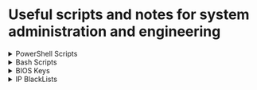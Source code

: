 # Useful scripts and notes for system administration and engineering

<details>
<summary>PowerShell Scripts</summary>

## WinMultiTool

Windows multi tool for updates, temp file cleanup, package installs

```powershell
Set-ExecutionPolicy Bypass -Scope Process -Force; [Net.ServicePointManager]::SecurityProtocol = [Net.SecurityProtocolType]::Tls12; iex ((New-Object System.Net.WebClient).DownloadString('https://raw.githubusercontent.com/Ad3t0/windows/master/powershell-core/WinMultiTool.ps1'))
```

## ProfileMigrate

Migrates data from C:\Users\CurrentUser\Documents, Desktop, Pictures to selected path

```powershell
Set-ExecutionPolicy Bypass -Scope Process -Force; [Net.ServicePointManager]::SecurityProtocol = [Net.SecurityProtocolType]::Tls12; iex ((New-Object System.Net.WebClient).DownloadString('https://raw.githubusercontent.com/Ad3t0/windows/master/powershell-core/ProfileMigrate.ps1'))
```

## OpenVPN_Setup

Private OpenVPN with pulled config

```powershell
Set-ExecutionPolicy Bypass -Scope Process -Force; [Net.ServicePointManager]::SecurityProtocol = [Net.SecurityProtocolType]::Tls12; iex ((New-Object System.Net.WebClient).DownloadString('https://raw.githubusercontent.com/Ad3t0/windows/master/powershell-core/OpenVPN_Setup.ps1'))
```

## ChocoInstall

Installs [Chocolatey](https://chocolatey.org/)

```powershell
Set-ExecutionPolicy Bypass -Scope Process -Force; [Net.ServicePointManager]::SecurityProtocol = [Net.SecurityProtocolType]::Tls12; iex ((New-Object System.Net.WebClient).DownloadString('https://raw.githubusercontent.com/Ad3t0/windows/master/powershell-core/ChocoInstall.ps1'))
```

## MSOfficeInstall

Installs MS Office

```powershell
Set-ExecutionPolicy Bypass -Scope Process -Force; [Net.ServicePointManager]::SecurityProtocol = [Net.SecurityProtocolType]::Tls12; iex ((New-Object System.Net.WebClient).DownloadString('https://raw.githubusercontent.com/Ad3t0/windows/master/powershell-core/MSOfficeInstall.ps1'))
```

## LogonStartUpTask

PowerShell logon or startup task creator

```powershell
Set-ExecutionPolicy Bypass -Scope Process -Force; [Net.ServicePointManager]::SecurityProtocol = [Net.SecurityProtocolType]::Tls12; iex ((New-Object System.Net.WebClient).DownloadString('https://raw.githubusercontent.com/Ad3t0/windows/master/powershell-core/LogonStartUpTask.ps1'))
```

## DriverSearch

Google search with system model for drivers

```powershell
Set-ExecutionPolicy Bypass -Scope Process -Force; [Net.ServicePointManager]::SecurityProtocol = [Net.SecurityProtocolType]::Tls12; iex ((New-Object System.Net.WebClient).DownloadString('https://raw.githubusercontent.com/Ad3t0/windows/master/powershell-core/DriverSearch.ps1'))
```

## ProductKeyFix

Remove product key and then install product key from BIOS

```powershell
Set-ExecutionPolicy Bypass -Scope Process -Force; [Net.ServicePointManager]::SecurityProtocol = [Net.SecurityProtocolType]::Tls12; iex ((New-Object System.Net.WebClient).DownloadString('https://raw.githubusercontent.com/Ad3t0/windows/master/powershell-core/ProductKeyFix.ps1'))
```

## AutoLogin

Setup Windows Auto Login

```powershell
Set-ExecutionPolicy Bypass -Scope Process -Force; [Net.ServicePointManager]::SecurityProtocol = [Net.SecurityProtocolType]::Tls12; iex ((New-Object System.Net.WebClient).DownloadString('https://raw.githubusercontent.com/Ad3t0/windows/master/powershell-core/AutoLogin.ps1'))
```

</details>

<details>
<summary>Bash Scripts</summary>

</details>

<details>
<summary>BIOS Keys</summary>

------------
| Manufacturer  | Key|
| ------------ | ------------ |
| Acer | Del or F2 |
| ASRock | F2 |
| Asus | Del, F10 or F9 |
| Biostar | Del |
| Dell | F2 or F12 |
| EVGA | Del |
| Gigabyte | Del |
| HP | F10 |
| Lenovo | F2, Fn + F2, F1 or Enter then F1 |
| Intel | F2 |
| MSI | Del |
| Microsoft Surface | Press and hold volume up |
| Origin PC | F2 |
| Samsung | F2 |
| Toshiba | F2 |
| Zotac | Del |

</details>

<details>
<summary>IP BlackLists</summary>

|Category|Name|Description|Source|Header/Label|
|:----|:----|:----|:----|:----|
|Anonymizers|dan.me.uk|This list contains a full list of all TOR nodes|<https://www.dan.me.uk/torlist/>|Anon_TOR|
|Anonymizers|MaxMind|MaxMind.com sample list of high-risk IP addresses.|<https://www.maxmind.com/en/high-risk-ip-sample-list>|Anon_MaxMind|
|Attacks|Talos|TalosIntel.com List of known malicious network threats|<http://talosintel.com/feeds/ip-filter.blf>|Talos|
|Attacks|BadIPs 15d|Bad IPs in category any with score above 2 and age less than 15d|<https://www.badips.com/get/list/any/2?age=15d>|BadIPs_15d|
|Attacks|BadIPs 30d|BadIPs.com Bad IPs in category any with score above 2 and age less than 30d|<https://www.badips.com/get/list/any/2?age=30d>|BadIPs_30d|
|Attacks|Blocklist.de|Blocklist.de IPs that have been detected by fail2ban in the last 48 hours|<http://lists.blocklist.de/lists/all.txt>|Blocklist.de|
|Attacks|Cyber Crime WHQ|Block IPs|<https://cybercrime-tracker.net/fuckerz.php>|Cyber_Crime|
|Attacks|ISC_1d|<https://isc.sans.edu/api/sources/attacks/1000/1?text>|<https://cinsarmy.com/list/ci-badguys.txt>| |
|Attacks|Emerging Threats and DShield - Block IPs|This is combines several lists. At the moment of writing the blocklist contains the following:
Several malware C&C servers (Feodo, Zeus, Spyeye, Palevo).
Spamhaus drop list
DShield top 20 attackers. DShield provides a platform for users of firewalls to share intrusion information|<https://rules.emergingthreats.net/fwrules/emerging-Block-IPs.txt>|ET_Block_IP|
|Attacks|Emerging Threats and DShield - Compromised IPs|Compromised IPs|<https://rules.emergingthreats.net/blockrules/compromised-ips.txt>|ET_Comp_IP|
|Attacks|GreenSnow|GreenSnow.co the blacklisted list of IPs for online servers.|<https://blocklist.greensnow.co/greensnow.txt>|GreenSnow|
| |MyIP.ms|Our sites are visited by tens of thousands of people every day. Our unique protection system allows us to easily identify the IP of Unknown Spam Bots / Crawlers and other IP with dangerous software. Below are published in real time our blacklist of such IP's. Hope it will be helpful for you. Read More|<https://www.myip.ms/files/blacklist/general/latest_blacklist.txt>|MyIP_ms|
|Attacks|Internet Storm Center|IP Block List|<https://isc.sans.edu/api/sources/attacks/1000/30?text>|ISC_30d|
|Attacks|NormShield|NormShield.com IPs in category attack with severity all|<https://iplists.firehol.org/files/normshield_all_attack.ipset>|NormShield_All|
|Attacks|Snort IPfilter|Same as TALOS|<http://labs.snort.org/feeds/ip-filter.blf>|SnortIPfilter|
|Malware|Abuse.ch Feodo|Included in RW. Abuse.ch Feodo tracker trojan includes IPs which are being used by Feodo (also known as Cridex or Bugat) which commits ebanking fraud|<https://feodotracker.abuse.ch/blocklist/?download=ipblocklist>|Abusech_Feodo|
|Malware|Abuse.ch Ransomware Tracker Feed|Abuse.ch Ransomware Tracker Ransomware Tracker tracks and monitors the status of domain names, IP addresses and URLs that are associated with Ransomware, such as Botnet C&C servers, distribution sites and payment sites.|<https://ransomwaretracker.abuse.ch/feeds/csv/>|Abusech_Feed|
|Malware|Abuse.ch Ransomware Tracker RW|Abuse.ch Ransomware Tracker Ransomware Tracker tracks and monitors the status of domain names, IP addresses and URLs that are associated with Ransomware, such as Botnet C&C servers, distribution sites and payment sites.|<https://ransomwaretracker.abuse.ch/downloads/RW_IPBL.txt>|Abusech_RW|
|Malware|Abuse.ch SSL Blacklist Agressive|Abuse.ch SSL Blacklist The aggressive version of the SSL IP Blacklist contains all IPs that SSLBL ever detected being associated with a malicious SSL certificate|<https://sslbl.abuse.ch/blacklist/sslipblacklist_aggressive.csv>|Abusech_sslbl|
|Malware|Abuse.ch Zeus|Included in RW. Abuse.ch Zeus tracker standard, contains the same data as the ZeuS IP blocklist (zeus_badips) but with the slight difference that it doesn't exclude hijacked websites (level 2) and free web hosting providers (level 3)|<https://zeustracker.abuse.ch/blocklist.php?download=ipblocklist>|Abusech_Zeus|
|Malware|Bambenek|Master Feed of known, active and non-sinkholed C&Cs IP addresses|<https://osint.bambenekconsulting.com/feeds/c2-ipmasterlist.txt>|Bambenek_All|
|Malware|IBM X-Force|IBM X-Force Exchange Botnet Command and Control Servers|<https://iplists.firehol.org/files/xforce_bccs.ipset>|IBM_XForce|
|Malware|Malc0de|Malc0de.com malicious IPs of the last 30 days|<http://malc0de.com/bl/IP_Blacklist.txt>|Malc0de|
|Malware|MalwareDomainList|malwaredomainlist.com list of malware active ip addresses|<http://www.malwaredomainlist.com/hostslist/ip.txt>|MalwareDomainList|
|Malware|URLVir|URLVir.com Active Malicious IP Addresses Hosting Malware. URLVir is an online security service developed by NoVirusThanks Company Srl that automatically monitors changes of malicious URLs (executable files)|<http://www.urlvir.com/export-ip-addresses/>|URLVir|
|Malware|VxVault|VxVault The latest 100 additions of VxVault.|<http://vxvault.net/ViriList.php?s=0&m=100>|VxVault|
|Reputation|AlienVault|AlienVault.com IP reputation database|<https://reputation.alienvault.com/reputation.generic>|AlienVault|
|Reputation|Binary Defense|Binary Defense Systems Artillery Threat Intelligence Feed and Banlist Feed|<https://www.binarydefense.com/banlist.txt>|BinaryDefense|
|Reputation|CINS Army|CIArmy.com IPs with poor Rogue Packet score that have not yet been identified as malicious by the community|<http://cinsscore.com/list/ci-badguys.txt>|CINS_Army|
|Attacks|ISCBlock| |<https://isc.sans.edu/feeds/block.txt>| |
|Anonymizers|ProxyLists_1d| |<https://iplists.firehol.org/files/proxylists_1d.ipset>| |
|Malware|Abuse_DYRE| |<https://sslbl.abuse.ch/blacklist/dyre_sslipblacklist.csv>| |

</details>
